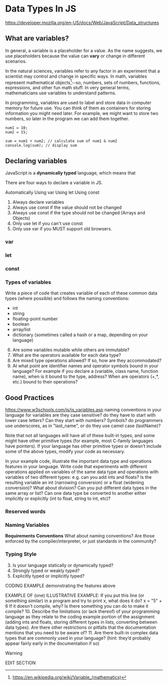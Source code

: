 # Data Types In JS
https://developer.mozilla.org/en-US/docs/Web/JavaScript/Data_structures

## What are variables?

In general, a variable is a placeholder for a value. As the name suggests, we use placeholders because the value can __vary__ or change in different scenarios. 

In the natural sciences, variables refer to any factor in an experiment that a scientist may control and change in specific ways. In math, variables represent mathematical objects[^4]--so, numbers, sets of numbers, functions, expressions, and other fun math stuff. In very general terms, mathematicians use variables to understand patterns.

[^4]: https://en.wikipedia.org/wiki/Variable_(mathematics)

In programming, variables are used to label and store data in computer memory for future use. You can think of them as containers for storing information you might need later. For example, we might want to store two numbers, so later in the program we can add them together.

```
num1 = 10;
num2 = 15;

sum = num1 + num2; // calculate sum of num1 & num2
console.log(sum); // display sum
```
## Declaring variables

JavaScript is a **dynamically typed** language, which means that 


There are four ways to declare a variable in JS. 

Automatically
Using var
Using let
Using const


1. Always declare variables
2. Always use const if the value should not be changed
3. Always use const if the type should not be changed (Arrays and Objects)
4. Only use let if you can't use const
5. Only use var if you MUST support old browsers.

### var
### let
### const

### Types of variables 
    
Write a piece of code that creates variable of each of these common data types (where possible) and follows the naming conventions:
- int
- string
- floating-point number
- boolean
- array/list
- dictionary (sometimes called a hash or a map, depending on your language)

6. Are some variables mutable while others are immutable?
7. What are the operators available for each data type?
8. Are mixed type operations allowed? If so, how are they accommodated?
9. At what point are identifier names and operator symbols bound in your language? For example
if you declare a (variable, class name, function name), when is it bound to the type, address? When are operators (+,*, etc.) bound to their operations?


## Good Practices 
https://www.w3schools.com/js/js_variables.asp
naming conventions in your language for variables
  are they case sensitive? 
  do they have to start with lower case letters? 
  Can they start with numbers? Symbols? 
  do programmers use underscores, as in "last_name", 
    or do they use camel case (lastName)?

Note that not all languages will have all of these built-in types, and some might have other primitive types (for example, most C-family languages have pointers). 
    If your language has other primitive types or doesn’t include some of the above types, modify your code as necessary.

In your example code, illustrate the important data type and operations features in your language.
  Write code that experiments with different operations applied on variables of the same data type and operations with variables of two different types: e.g. 
    can you add ints and floats? 
    Is the resulting variable an int (narrowing conversion) or a float (widening conversion)? 
    What about division? 
    Can you put different data types in the same array or list? 
    Can one data type be converted to another either implicitly or explicitly (int to float, string to int, etc)?

### Reserved words

### Naming Variables

**Requirements**
**Conventions**
What about naming conventions? Are those enforced by the compiler/interpreter, or just
standards in the community?

### Typing Style
3. Is your language statically or dynamically typed?
4. Strongly typed or weakly typed?
5. Explicitly typed or implicitly typed?

CODING EXAMPLE demonstrating the features above
   
EXAMPLE OF (one) ILLUSTRATIVE EXAMPLE:
If you put this line (or something similar) in a program and try to print x, what does it do?
x = "5" + 6
If it doesn't compile, why? Is there something you can do to make it compile?
10. Describe the limitations (or lack thereof) of your programming language as they relate to the coding example portion of the assignment (adding ints and floats, storing different types in lists, converting between data types). Are there other restrictions or pitfalls that the documentation mentions that you need to be aware of?
11. Are there built-in complex data types that are commonly used in your language? (hint: they’d probably appear fairly early in the documentation if so)

> [!WARNING]
> EDIT SECTION